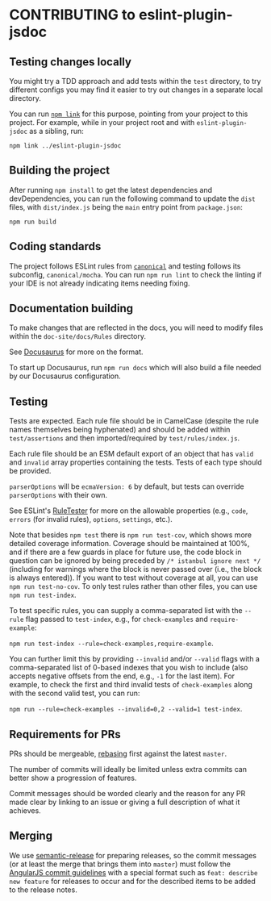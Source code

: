 # CONTRIBUTING to eslint-plugin-jsdoc

## Testing changes locally

You might try a TDD approach and add tests within the `test` directory,
to try different configs you may find it easier to try out changes in
a separate local directory.

You can run [`npm link`](https://docs.npmjs.com/cli/link) for this purpose,
pointing from your project to this project. For example, while in your project
root and with `eslint-plugin-jsdoc` as a sibling, run:

```shell
npm link ../eslint-plugin-jsdoc
```

## Building the project

After running `npm install` to get the latest dependencies and devDependencies,
you can run the following command to update the `dist` files, with `dist/index.js`
being the `main` entry point from `package.json`:

```shell
npm run build
```

## Coding standards

The project follows ESLint rules from [`canonical`](https://www.npmjs.com/package/eslint-config-canonical)
and testing follows its subconfig, `canonical/mocha`. You can run
`npm run lint` to check the linting if your IDE is not already indicating
items needing fixing.

## Documentation building

To make changes that are reflected in the docs, you will need to
modify files within the `doc-site/docs/Rules` directory.

See [Docusaurus](https://docusaurus.io/docs/) for more on the format.

To start up Docusaurus, run `npm run docs` which will also build a file
needed by our Docusaurus configuration.

## Testing

Tests are expected. Each rule file should be in CamelCase (despite the rule names themselves being hyphenated) and should be added within `test/assertions` and then imported/required by
`test/rules/index.js`.

Each rule file should be an ESM default export of an object that has `valid` and `invalid` array properties containing the tests. Tests of each type should be provided.

`parserOptions` will be `ecmaVersion: 6` by default, but tests can override `parserOptions`
with their own.

See ESLint's [RuleTester](https://eslint.org/docs/developer-guide/nodejs-api#ruletester)
for more on the allowable properties (e.g., `code`, `errors` (for invalid rules),
`options`, `settings`, etc.).

Note that besides `npm test` there is `npm run test-cov`, which shows more
detailed coverage information. Coverage should be maintained at 100%, and
if there are a few guards in place for future use, the code block in question
can be ignored by being preceded by `/* istanbul ignore next */` (including
for warnings where the block is never passed over (i.e., the block is always
entered)). If you want to test without coverage at all, you can use
`npm run test-no-cov`. To only test rules rather than other files, you
can use `npm run test-index`.

To test specific rules, you can supply a comma-separated list with the `--rule`
flag passed to `test-index`, e.g., for `check-examples` and `require-example`:

`npm run test-index --rule=check-examples,require-example`.

You can further limit this by providing `--invalid` and/or `--valid` flags
with a comma-separated list of 0-based indexes that you wish to include (also
accepts negative offsets from the end, e.g., `-1` for the last item). For
example, to check the first and third invalid tests of `check-examples`
along with the second valid test, you can run:

`npm run --rule=check-examples --invalid=0,2 --valid=1 test-index`.

## Requirements for PRs

PRs should be mergeable, [rebasing](https://git-scm.com/book/en/v2/Git-Branching-Rebasing)
first against the latest `master`.

The number of commits will ideally be limited unless extra commits
can better show a progression of features.

Commit messages should be worded clearly and the reason for any PR made clear
by linking to an issue or giving a full description of what it achieves.

## Merging

We use [semantic-release](https://github.com/semantic-release/semantic-release)
for preparing releases, so the commit messages (or at least the merge that
brings them into `master`) must follow the
[AngularJS commit guidelines](https://github.com/angular/angular.js/blob/master/DEVELOPERS.md#-git-commit-guidelines) with a special format such as `feat: describe new feature`
for releases to occur and for the described items to be added
to the release notes.
